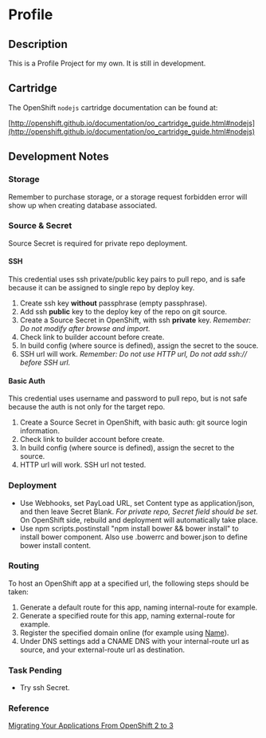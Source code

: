 # Profile
## Description
This is a Profile Project for my own. It is still in development.
## Cartridge
The OpenShift `nodejs` cartridge documentation can be found at:

[http://openshift.github.io/documentation/oo_cartridge_guide.html#nodejs](http://openshift.github.io/documentation/oo_cartridge_guide.html#nodejs)

## Development Notes
### Storage
Remember to purchase storage, or a storage request forbidden error will show up when creating database associated.

### Source & Secret
Source Secret is required for private repo deployment.
#### SSH
This credential uses ssh private/public key pairs to pull repo, and is safe because it can be assigned to single repo by deploy key.
1. Create ssh key **without** passphrase (empty passphrase).
1. Add ssh **public** key to the deploy key of the repo on git source.
1. Create a Source Secret in OpenShift, with ssh **private** key. _Remember: Do not modify after browse and import._
1. Check link to builder account before create.
1. In build config (where source is defined), assign the secret to the souce.
1. SSH url will work. _Remember: Do not use HTTP url, Do not add ssh:// before SSH url._
#### Basic Auth
This credential uses username and password to pull repo, but is not safe because the auth is not only for the target repo.
1. Create a Source Secret in OpenShift, with basic auth: git source login information.
1. Check link to builder account before create.
1. In build config (where source is defined), assign the secret to the source.
1. HTTP url will work. SSH url not tested.

### Deployment
* Use Webhooks, set PayLoad URL, set Content type as application/json, and then leave Secret Blank. _For private repo, Secret field should be set._ On OpenShift side, rebuild and deployment will automatically take place.
* Use npm scripts.postinstall "npm install bower && bower install" to install bower component. Also use .bowerrc and bower.json to define bower install content.

### Routing
To host an OpenShift app at a specified url, the following steps should be taken:
1. Generate a default route for this app, naming internal-route for example.
1. Generate a specified route for this app, naming external-route for example.
1. Register the specified domain online (for example using [Name](https://www.name.com)).
1. Under DNS settings add a CNAME DNS with your internal-route url as source, and your external-route url as destination.

### Task Pending
* Try ssh Secret.

### Reference
[Migrating Your Applications From OpenShift 2 to 3](https://blog.openshift.com/migrating-your-applications-from-openshift-2-to-3/)
